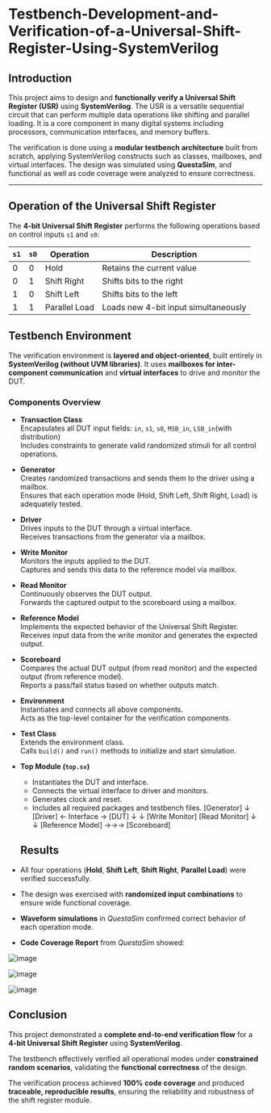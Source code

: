 # Testbench-Development-and-Verification-of-a-Universal-Shift-Register-Using-SystemVerilog

## Introduction

This project aims to design and **functionally verify a Universal Shift Register (USR)** using **SystemVerilog**. The USR is a versatile sequential circuit that can perform multiple data operations like shifting and parallel loading. It is a core component in many digital systems including processors, communication interfaces, and memory buffers.

The verification is done using a **modular testbench architecture** built from scratch, applying SystemVerilog constructs such as classes, mailboxes, and virtual interfaces. The design was simulated using **QuestaSim**, and functional as well as code coverage were analyzed to ensure correctness.

---

## Operation of the Universal Shift Register

The **4-bit Universal Shift Register** performs the following operations based on control inputs `s1` and `s0`:

| `s1` | `s0` | Operation       | Description                         |
|------|------|----------------|-------------------------------------|
| 0    | 0    | Hold           | Retains the current value           |
| 0    | 1    | Shift Right    | Shifts bits to the right            |
| 1    | 0    | Shift Left     | Shifts bits to the left             |
| 1    | 1    | Parallel Load  | Loads new 4-bit input simultaneously|


## Testbench Environment

The verification environment is **layered and object-oriented**, built entirely in **SystemVerilog (without UVM libraries)**. It uses **mailboxes for inter-component communication** and **virtual interfaces** to drive and monitor the DUT.

### Components Overview

- **Transaction Class**  
  Encapsulates all DUT input fields: `in`, `s1`, `s0`, `MSB_in`, `LSB_in`(with distribution)  
  Includes constraints to generate valid randomized stimuli for all control operations.

- **Generator**  
  Creates randomized transactions and sends them to the driver using a mailbox.  
  Ensures that each operation mode (Hold, Shift Left, Shift Right, Load) is adequately tested.

- **Driver**  
  Drives inputs to the DUT through a virtual interface.  
  Receives transactions from the generator via a mailbox.

- **Write Monitor**  
  Monitors the inputs applied to the DUT.  
  Captures and sends this data to the reference model via mailbox.

- **Read Monitor**  
  Continuously observes the DUT output.  
  Forwards the captured output to the scoreboard using a mailbox.

- **Reference Model**  
  Implements the expected behavior of the Universal Shift Register.  
  Receives input data from the write monitor and generates the expected output.

- **Scoreboard**  
  Compares the actual DUT output (from read monitor) and the expected output (from reference model).  
  Reports a pass/fail status based on whether outputs match.

- **Environment**  
  Instantiates and connects all above components.  
  Acts as the top-level container for the verification components.

- **Test Class**  
  Extends the environment class.  
  Calls `build()` and `run()` methods to initialize and start simulation.

- **Top Module (`top.sv`)**  
  - Instantiates the DUT and interface.  
  - Connects the virtual interface to driver and monitors.  
  - Generates clock and reset.  
  - Includes all required packages and testbench files.
    [Generator]
     ↓
 [Driver] ← Interface → [DUT]
     ↓                       ↓
[Write Monitor]      [Read Monitor]
     ↓                       ↓
[Reference Model] →→→ [Scoreboard]

 
  ## Results

-  All four operations (**Hold**, **Shift Left**, **Shift Right**, **Parallel Load**) were verified successfully.
  
-  The design was exercised with **randomized input combinations** to ensure wide functional coverage.
  
- **Waveform simulations** in *QuestaSim* confirmed correct behavior of each operation mode.
  
- **Code Coverage Report** from *QuestaSim* showed:

  
![image](https://github.com/user-attachments/assets/cc0d16a9-82e3-4b08-9179-c554836a643c)


![image](https://github.com/user-attachments/assets/ac4cc536-a37b-424f-b836-af1bbe8313a2)


![image](https://github.com/user-attachments/assets/0c244116-6c9e-4ee7-9132-ee5a8c6cb3dc)


## Conclusion

This project demonstrated a **complete end-to-end verification flow** for a **4-bit Universal Shift Register** using **SystemVerilog**.

The testbench effectively verified all operational modes under **constrained random scenarios**, validating the **functional correctness** of the design.

The verification process achieved **100% code coverage** and produced **traceable, reproducible results**, ensuring the reliability and robustness of the shift register module.
